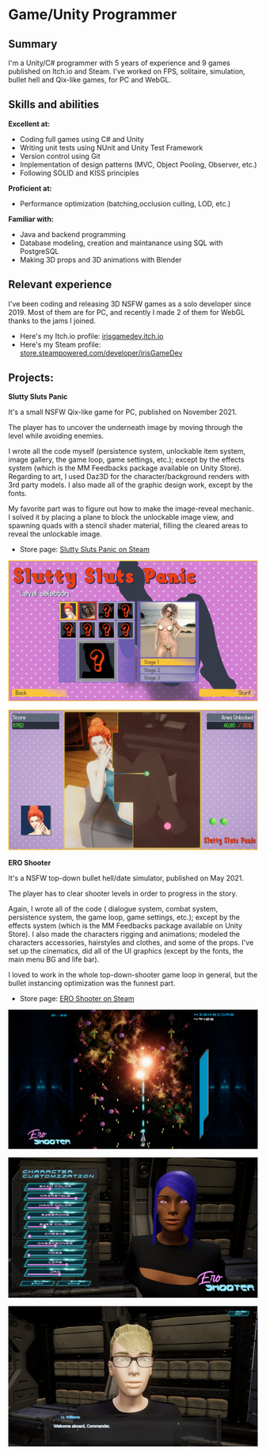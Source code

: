 # Game/Unity Programmer

## Summary
I'm a Unity/C# programmer with 5 years of experience and 9 games published on Itch.io and Steam. I've worked on FPS, solitaire, simulation, bullet hell and Qix-like games, for PC and WebGL.


## Skills and abilities
**Excellent at:**
- Coding full games using C# and Unity
- Writing unit tests using NUnit and Unity Test Framework
- Version control using Git
- Implementation of design patterns (MVC, Object Pooling, Observer, etc.)
- Following SOLID and KISS principles

**Proficient at:**
- Performance optimization (batching,occlusion culling, LOD, etc.)
  
**Familiar with:**
- Java and backend programming
- Database modeling, creation and maintanance using SQL with PostgreSQL
- Making 3D props and 3D animations with Blender


## Relevant experience
I've been coding and releasing 3D NSFW games as a solo developer since 2019.
Most of them are for PC, and recently I made 2 of them for WebGL thanks to the
jams I joined.

- Here's my Itch.io profile: [irisgamedev.itch.io](https://irisgamedev.itch.io/)
- Here's my Steam profile: [store.steampowered.com/developer/irisGameDev](https://store.steampowered.com/developer/irisGameDev)


## Projects:
**Slutty Sluts Panic**

  It's a small NSFW Qix-like game for PC, published on November 2021.
  
  The player has to uncover the underneath image by moving through the level while avoiding enemies.
  
  I wrote all the code myself (persistence system, unlockable item system, image gallery, the game loop, game settings, etc.); except by the effects system (which is the MM Feedbacks package available on Unity Store).
  Regarding to art, I used Daz3D for the character/background renders with 3rd party models. I also made all of the graphic design work, except by the fonts.
  
  My favorite part was to figure out how to make the image-reveal mechanic. I solved it by placing a plane to block the unlockable image view, and spawning quads with a stencil shader material, filling the cleared areas to reveal the unlockable image.
  
- Store page: [Slutty Sluts Panic on Steam](https://store.steampowered.com/app/1775850/Slutty_Sluts_Panic/)

![SS_00](assets/images/SSP/SS_00.jpg)

![SSP_01](assets/images/SSP/SSP_01.jpg)


**ERO Shooter**

  It's a NSFW top-down bullet hell/date simulator, published on May 2021.

  The player has to clear shooter levels in order to progress in the story.

  Again, I wrote all of the code ( dialogue system, combat system, persistence system, the game loop, game settings, etc.); except by the effects system (which is the MM Feedbacks package available on Unity Store).
  I also made the characters rigging and animations; modeled the characters accessories, hairstyles and clothes, and some of the props. I've set up the cinematics, did all of the UI graphics (except by the fonts, the main menu BG and life bar).

  I loved to work in the whole top-down-shooter game loop in general, but the bullet instancing optimization was the funnest part.

- Store page: [ERO Shooter on Steam](https://store.steampowered.com/app/1445090/ERO_Shooter/)

![ES_00](assets/images/ES/ES_00.jpg)

![ES_02](assets/images/ES/ES_02.jpg)

![ES_03](assets/images/ES/ES_03.jpg)
